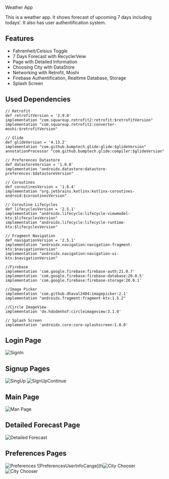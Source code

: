 
Weather App

This is a weather app. It shows forecast of upcoming 7 days including todays'. It also has user authentification system.


## Features

- Fahrenheit/Celsius Toggle
- 7 Days Forecast with RecyclerVeiw
- Page with Detailed Information
- Choosing City with DataStore
- Networking with Retrofit, Moshi
- Firebase Authentification, Realtime Database, Storage
- Splash Screen
## Used Dependencies

    // Retrofit
    def retrofitVersion = '2.9.0'
    implementation "com.squareup.retrofit2:retrofit:$retrofitVersion"
    implementation "com.squareup.retrofit2:converter-moshi:$retrofitVersion"

    // Glide
    def glideVersion = '4.13.2'
    implementation "com.github.bumptech.glide:glide:$glideVersion"
    annotationProcessor "com.github.bumptech.glide:compiler:$glideVersion"

    // Preferences Datastore
    def datastoreVersion = '1.0.0'
    implementation "androidx.datastore:datastore-preferences:$datastoreVersion"

    // Coroutines
    def coroutinesVersion = '1.6.4'
    implementation "org.jetbrains.kotlinx:kotlinx-coroutines-android:$coroutinesVersion"

    // Coroutine Lifecycles
    def lifecyclesVersion = '2.5.1'
    implementation "androidx.lifecycle:lifecycle-viewmodel-ktx:$lifecyclesVersion"
    implementation "androidx.lifecycle:lifecycle-runtime-ktx:$lifecyclesVersion"

    // Fragment Navigation
    def navigationVersion = '2.5.1'
    implementation "androidx.navigation:navigation-fragment-ktx:$navigationVersion"
    implementation "androidx.navigation:navigation-ui-ktx:$navigationVersion"

    //Firebase
    implementation 'com.google.firebase:firebase-auth:21.0.7'
    implementation 'com.google.firebase:firebase-database:20.0.5'
    implementation 'com.google.firebase:firebase-storage:20.0.1'

    //Image Picker
    implementation 'com.github.dhaval2404:imagepicker:2.1'
    implementation "androidx.fragment:fragment-ktx:1.5.2"

    //Circle ImageView
    implementation 'de.hdodenhof:circleimageview:3.1.0'

    // Splash Screen
    implementation 'androidx.core:core-splashscreen:1.0.0'
## Login Page
![SignIn](https://user-images.githubusercontent.com/85778941/187092626-7189c7a5-a4f7-4b89-adfa-c992a77c6d56.jpg)

## Signup Pages
![SingUp](https://user-images.githubusercontent.com/85778941/187092637-9851ab6a-3dca-46e4-87d3-4e0b030f330f.jpg)
![SignUpContinue](https://user-images.githubusercontent.com/85778941/187092643-733874e0-f06b-46c5-8bdd-b776008ca158.jpg)

## Main Page
![Man Page](https://user-images.githubusercontent.com/85778941/187092654-c747edb6-353e-4f72-86c4-2c3206ff1cff.jpg)

## Detailed Forecast Page
![Detailed Forecast](https://user-images.githubusercontent.com/85778941/187092749-42e74d95-b642-4bbb-b992-50de71a61e55.jpg)

## Preferences Pages
![Preferences](https://user-images.githubusercontent.com/85778941/187092700-559d783b-545d-4d10-a51e-c2c41ae594d3.jpg)
![PreferencesUserInfoCange](h![City Chooser](https://user-images.githubusercontent.com/85778941/187092720-b6f80131-a973-4db1-a5a0-7cdc0c6b7d49.jpg)
![City Chooser](https://user-images.githubusercontent.com/85778941/187092781-6b877c12-7d30-4ae1-805f-266d19c3b4a5.jpg)

